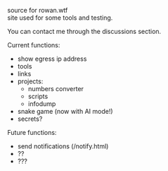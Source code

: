source for rowan.wtf <br>
site used for some tools and testing.<br>

You can contact me through the discussions section.

Current functions:

- show egress ip address
- tools
- links
- projects:
  - numbers converter
  - scripts
  - infodump
- snake game (now with AI mode!)
- secrets?

Future functions:

- send notifications (/notify.html)
- ??
- ???
